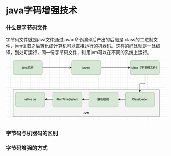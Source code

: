 # java字码增强技术

### 什么是字节码文件
字节码文件就是java文件通过javac命令编译后产出的后缀是.class的二进制文件，jvm读取之后转化成计算机可以直接运行的机器码。这样的好处就是一处编译，到处可运行，同一份字节码文件，利用jvm可以在不同的系统上运行。
![Alt text](image-1.png)

### 字节码与机器码的区别

### 字节码增强的方式

